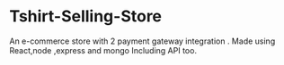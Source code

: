 # Tshirt-Selling-Store
An e-commerce store with 2  payment gateway integration .
Made using React,node ,express and  mongo
Including API too.
